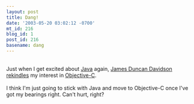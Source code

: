 ```yaml
---
layout: post
title: Dang!
date: '2003-05-20 03:02:12 -0700'
mt_id: 216
blog_id: 1
post_id: 216
basename: dang
---
```

<br />Just when I get excited about <a href="http://java.sun.com/">Java</a> again, <a href="http://www.x180.net/" title="O'Reilly author">James Duncan Davidson</a> <a href="http://www.x180.net/blog/Conferences/MacHack03/PresentationAccepted.html">rekindles</a> my interest in <a href="http://developer.apple.com/techpubs/macosx/Cocoa/ObjectiveC/">Objective-C</a>.<br /><br />I think I'm just going to stick with Java and move to Objective-C once I've got my bearings right. Can't hurt, right?<br /><br /><br />
